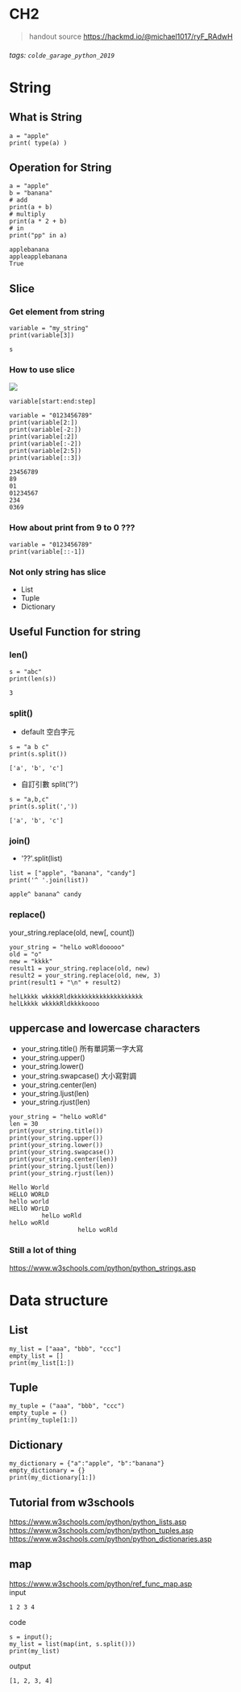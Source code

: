 CH2
===
> handout source https://hackmd.io/@michael1017/ryF_RAdwH
###### tags: `colde_garage_python_2019`
# String
## What is String
```python=
a = "apple"
print( type(a) )
```
## Operation for String
```python=
a = "apple"
b = "banana"
# add
print(a + b)
# multiply
print(a * 2 + b)
# in
print("pp" in a)
```
```
applebanana
appleapplebanana
True
```
## Slice
### Get element from string
```python=
variable = "my_string"
print(variable[3])
```
```
s
```
### How to use slice
![](https://i.imgur.com/ftlbOlW.png)

```python=
variable[start:end:step]
```
```python=
variable = "0123456789"
print(variable[2:])
print(variable[-2:])
print(variable[:2])
print(variable[:-2])
print(variable[2:5])
print(variable[::3])
```
```
23456789
89
01
01234567
234
0369
```
### How about print from 9 to 0 ???
```python=
variable = "0123456789"
print(variable[::-1])
```
### Not only string has slice
* List
* Tuple
* Dictionary
## Useful Function for string
### len()
```python=
s = "abc"
print(len(s))
```
```
3
```
### split()
* default 空白字元
```python=
s = "a b c"
print(s.split())
```
```
['a', 'b', 'c']
```
* 自訂引數 split('?')
```python=
s = "a,b,c"
print(s.split(','))
```
```
['a', 'b', 'c']
```
### join()
* '??'.split(list)
```python=
list = ["apple", "banana", "candy"]
print('^ '.join(list))
```
```
apple^ banana^ candy
```
### replace()
your_string.replace(old, new[, count])
```python=
your_string = "helLo woRldooooo"
old = "o"
new = "kkkk"
result1 = your_string.replace(old, new)
result2 = your_string.replace(old, new, 3)
print(result1 + "\n" + result2)
```
```
helLkkkk wkkkkRldkkkkkkkkkkkkkkkkkkkk
helLkkkk wkkkkRldkkkkoooo
```
## uppercase and lowercase characters
* your_string.title() 所有單詞第一字大寫
* your_string.upper()
* your_string.lower()
* your_string.swapcase() 大小寫對調
* your_string.center(len) 
* your_string.ljust(len)
* your_string.rjust(len)
```python=
your_string = "helLo woRld"
len = 30
print(your_string.title())
print(your_string.upper())
print(your_string.lower())
print(your_string.swapcase())
print(your_string.center(len)) 
print(your_string.ljust(len))
print(your_string.rjust(len))
```
```
Hello World
HELLO WORLD
hello world
HELlO WOrLD
         helLo woRld
helLo woRld
                   helLo woRld
```
### Still a lot of thing
https://www.w3schools.com/python/python_strings.asp
# Data structure
## List
```python=
my_list = ["aaa", "bbb", "ccc"]
empty_list = []
print(my_list[1:])
```

## Tuple
```python=
my_tuple = ("aaa", "bbb", "ccc")
empty_tuple = ()
print(my_tuple[1:])
```

## Dictionary
```python=
my_dictionary = {"a":"apple", "b":"banana"}
empty_dictionary = {}
print(my_dictionary[1:])
```
## Tutorial from w3schools
https://www.w3schools.com/python/python_lists.asp
https://www.w3schools.com/python/python_tuples.asp
https://www.w3schools.com/python/python_dictionaries.asp
## map
https://www.w3schools.com/python/ref_func_map.asp  
input  
```
1 2 3 4
```
code  
```python=
s = input();
my_list = list(map(int, s.split()))
print(my_list)
```
output
```
[1, 2, 3, 4]
```